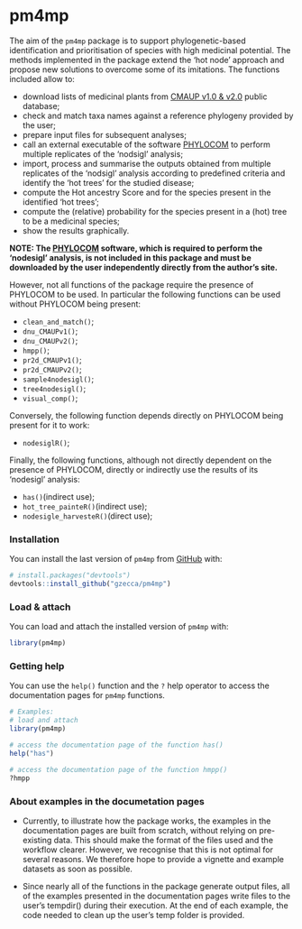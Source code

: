 
<!-- README.md is generated from README.Rmd. Please edit that file -->

# pm4mp

<!-- badges: start -->
<!-- badges: end -->

The aim of the `pm4mp` package is to support phylogenetic-based
identification and prioritisation of species with high medicinal
potential. The methods implemented in the package extend the ‘hot node’
approach and propose new solutions to overcome some of its imitations.
The functions included allow to:

- download lists of medicinal plants from [CMAUP v1.0 &
  v2.0](https://bidd.group/CMAUP/) public database;
- check and match taxa names against a reference phylogeny provided by
  the user;
- prepare input files for subsequent analyses;
- call an external executable of the software
  [PHYLOCOM](https://github.com/phylocom/phylocom) to perform multiple
  replicates of the ‘nodsigl’ analysis;
- import, process and summarise the outputs obtained from multiple
  replicates of the ‘nodsigl’ analysis according to predefined criteria
  and identify the ‘hot trees’ for the studied disease;
- compute the Hot ancestry Score and for the species present in the
  identified ‘hot trees’;
- compute the (relative) probability for the species present in a (hot)
  tree to be a medicinal species;
- show the results graphically.

**NOTE: The [PHYLOCOM](https://github.com/phylocom/phylocom) software,
which is required to perform the ‘nodesigl’ analysis, is not included in
this package and must be downloaded by the user independently directly
from the author’s site.**

However, not all functions of the package require the presence of
PHYLOCOM to be used. In particular the following functions can be used
without PHYLOCOM being present:

- `clean_and_match()`;
- `dnu_CMAUPv1()`;
- `dnu_CMAUPv2()`;
- `hmpp()`;
- `pr2d_CMAUPv1()`;
- `pr2d_CMAUPv2()`;
- `sample4nodesigl()`;
- `tree4nodesigl()`;
- `visual_comp()`;

Conversely, the following function depends directly on PHYLOCOM being
present for it to work:

- `nodesiglR()`;

Finally, the following functions, although not directly dependent on the
presence of PHYLOCOM, directly or indirectly use the results of its
‘nodesigl’ analysis:

- `has()`(indirect use);
- `hot_tree_painteR()`(indirect use);
- `nodesigle_harvesteR()`(direct use);

### Installation

You can install the last version of `pm4mp` from
[GitHub](https://github.com/) with:

``` r
# install.packages("devtools")
devtools::install_github("gzecca/pm4mp")
```

### Load & attach

You can load and attach the installed version of `pm4mp` with:

``` r
library(pm4mp)
```

### Getting help

You can use the `help()` function and the `?` help operator to access
the documentation pages for `pm4mp` functions.

``` r
# Examples: 
# load and attach
library(pm4mp)

# access the documentation page of the function has()
help("has")

# access the documentation page of the function hmpp()
?hmpp
```

### About examples in the documetation pages

- Currently, to illustrate how the package works, the examples in the
  documentation pages are built from scratch, without relying on
  pre-existing data. This should make the format of the files used and
  the workflow clearer. However, we recognise that this is not optimal
  for several reasons. We therefore hope to provide a vignette and
  example datasets as soon as possible.

- Since nearly all of the functions in the package generate output
  files, all of the examples presented in the documentation pages write
  files to the user’s tempdir() during their execution. At the end of
  each example, the code needed to clean up the user’s temp folder is
  provided.
